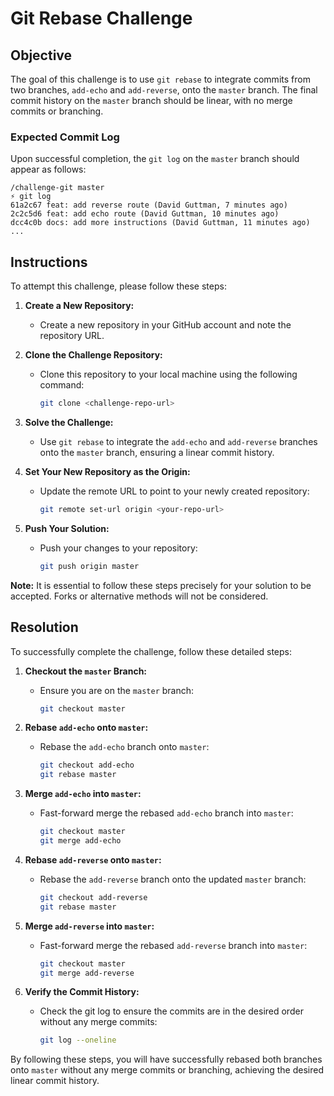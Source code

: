 # Git Rebase Challenge

## Objective

The goal of this challenge is to use `git rebase` to integrate commits from two branches, `add-echo` and `add-reverse`, onto the `master` branch. The final commit history on the `master` branch should be linear, with no merge commits or branching.

### Expected Commit Log

Upon successful completion, the `git log` on the `master` branch should appear as follows:

```
/challenge-git master
⚡ git log
61a2c67 feat: add reverse route (David Guttman, 7 minutes ago)
2c2c5d6 feat: add echo route (David Guttman, 10 minutes ago)
dcc4c0b docs: add more instructions (David Guttman, 11 minutes ago)
...
```

## Instructions

To attempt this challenge, please follow these steps:

1. **Create a New Repository:**
   - Create a new repository in your GitHub account and note the repository URL.

2. **Clone the Challenge Repository:**
   - Clone this repository to your local machine using the following command:
     ```bash
     git clone <challenge-repo-url>
     ```

3. **Solve the Challenge:**
   - Use `git rebase` to integrate the `add-echo` and `add-reverse` branches onto the `master` branch, ensuring a linear commit history.

4. **Set Your New Repository as the Origin:**
   - Update the remote URL to point to your newly created repository:
     ```bash
     git remote set-url origin <your-repo-url>
     ```

5. **Push Your Solution:**
   - Push your changes to your repository:
     ```bash
     git push origin master
     ```

**Note:** It is essential to follow these steps precisely for your solution to be accepted. Forks or alternative methods will not be considered.

## Resolution

To successfully complete the challenge, follow these detailed steps:

1. **Checkout the `master` Branch:**
   - Ensure you are on the `master` branch:
     ```bash
     git checkout master
     ```

2. **Rebase `add-echo` onto `master`:**
   - Rebase the `add-echo` branch onto `master`:
     ```bash
     git checkout add-echo
     git rebase master
     ```

3. **Merge `add-echo` into `master`:**
   - Fast-forward merge the rebased `add-echo` branch into `master`:
     ```bash
     git checkout master
     git merge add-echo
     ```

4. **Rebase `add-reverse` onto `master`:**
   - Rebase the `add-reverse` branch onto the updated `master` branch:
     ```bash
     git checkout add-reverse
     git rebase master
     ```

5. **Merge `add-reverse` into `master`:**
   - Fast-forward merge the rebased `add-reverse` branch into `master`:
     ```bash
     git checkout master
     git merge add-reverse
     ```

6. **Verify the Commit History:**
   - Check the git log to ensure the commits are in the desired order without any merge commits:
     ```bash
     git log --oneline
     ```

By following these steps, you will have successfully rebased both branches onto `master` without any merge commits or branching, achieving the desired linear commit history.
